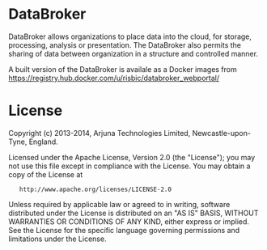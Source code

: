 DataBroker
==========

DataBroker allows organizations to place data into the cloud, for storage, processing, analysis or presentation. The DataBroker also permits the sharing of data between organization in a structure and controlled manner.

A built version of the DataBroker is availale as a Docker images from https://registry.hub.docker.com/u/risbic/databroker_webportal/

License
=======

Copyright (c) 2013-2014, Arjuna Technologies Limited, Newcastle-upon-Tyne, England.

   Licensed under the Apache License, Version 2.0 (the "License");
   you may not use this file except in compliance with the License.
   You may obtain a copy of the License at

       http://www.apache.org/licenses/LICENSE-2.0

   Unless required by applicable law or agreed to in writing, software
   distributed under the License is distributed on an "AS IS" BASIS,
   WITHOUT WARRANTIES OR CONDITIONS OF ANY KIND, either express or implied.
   See the License for the specific language governing permissions and
   limitations under the License.
